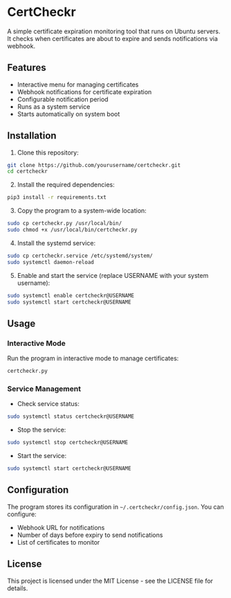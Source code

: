 # CertCheckr

A simple certificate expiration monitoring tool that runs on Ubuntu servers. It checks when certificates are about to expire and sends notifications via webhook.

## Features

- Interactive menu for managing certificates
- Webhook notifications for certificate expiration
- Configurable notification period
- Runs as a system service
- Starts automatically on system boot

## Installation

1. Clone this repository:
```bash
git clone https://github.com/yourusername/certcheckr.git
cd certcheckr
```

2. Install the required dependencies:
```bash
pip3 install -r requirements.txt
```

3. Copy the program to a system-wide location:
```bash
sudo cp certcheckr.py /usr/local/bin/
sudo chmod +x /usr/local/bin/certcheckr.py
```

4. Install the systemd service:
```bash
sudo cp certcheckr.service /etc/systemd/system/
sudo systemctl daemon-reload
```

5. Enable and start the service (replace USERNAME with your system username):
```bash
sudo systemctl enable certcheckr@USERNAME
sudo systemctl start certcheckr@USERNAME
```

## Usage

### Interactive Mode
Run the program in interactive mode to manage certificates:
```bash
certcheckr.py
```

### Service Management
- Check service status:
```bash
sudo systemctl status certcheckr@USERNAME
```

- Stop the service:
```bash
sudo systemctl stop certcheckr@USERNAME
```

- Start the service:
```bash
sudo systemctl start certcheckr@USERNAME
```

## Configuration

The program stores its configuration in `~/.certcheckr/config.json`. You can configure:
- Webhook URL for notifications
- Number of days before expiry to send notifications
- List of certificates to monitor

## License

This project is licensed under the MIT License - see the LICENSE file for details.
